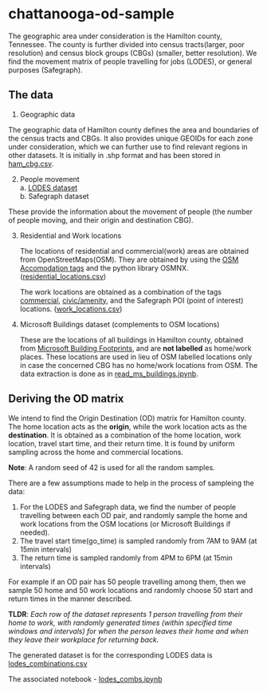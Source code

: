 # chattanooga-od-sample

The geographic area under consideration is the Hamilton county, Tennessee. The county is further divided into census tracts(larger, poor resolution) and census block groups (CBGs) (smaller, better resolution). We find the movement matrix of people travelling for jobs (LODES), or general purposes (Safegraph).

## The data

1. Geographic data

The geographic data of Hamilton county defines the area and boundaries of the census tracts and CBGs. It also provides unique GEOIDs for each zone under consideration, which we can further use to find relevant regions in other datasets. It is initially in .shp format and has been stored in [ham_cbg.csv](https://github.com/smarttransit-ai/chattanooga-od-sample/blob/main/data/ham_cbg.csv).

2. People movement<br>
  a. [LODES dataset](https://github.com/smarttransit-ai/chattanooga-od-sample/blob/main/data/hamilton_lodes_2019.zip)<br> 
  b. Safegraph dataset

These provide the information about the movement of people (the number of people moving, and their origin and destination CBG). 

3. Residential and Work locations

    The locations of residential and commercial(work) areas are obtained from OpenStreetMaps(OSM). They are obtained by using the [OSM Accomodation tags](https://wiki.openstreetmap.org/wiki/Key:building#Accommodation) and the python library OSMNX. ([residential_locations.csv](https://github.com/smarttransit-ai/chattanooga-od-sample/blob/main/data/ham_residential_buildings2.csv))
    
    The work locations are obtained as a combination of the tags [commercial](https://wiki.openstreetmap.org/wiki/Key:building#Commercial), [civic/amenity](https://wiki.openstreetmap.org/wiki/Key:building#Civic/amenity), and the Safegraph POI (point of interest) locations. ([work_locations.csv](https://github.com/smarttransit-ai/chattanooga-od-sample/blob/main/data/work_loc_poi_com_civ.csv))

4. Microsoft Buildings dataset (complements to OSM locations)

    These are the locations of all buildings in Hamilton county, obtained from [Microsoft Building Footprints](https://github.com/Microsoft/USBuildingFootprints), and are **not labelled** as home/work places. These locations are used in lieu of OSM labelled locations only in case the concerned CBG has no home/work locations from OSM. 
The data extraction is done as in [read_ms_buildings.ipynb](https://github.com/smarttransit-ai/chattanooga-od-sample/blob/main/read_ms_buildings.ipynb).

## Deriving the OD matrix

We intend to find the Origin Destination (OD) matrix for Hamilton county. The home location acts as the **origin**, while the work location acts as the **destination**. It is obtained as a combination of the home location, work location, travel start time, and their return time. It is found by uniform sampling across the home and commercial locations.

**Note**: A random seed of 42 is used for all the random samples.

There are a few assumptions made to help in the process of sampleing the data:
1. For the LODES and Safegraph data, we find the number of people travelling between each OD pair, and randomly sample the home and work locations from the OSM locations (or Microsoft Buildings if needed).
2. The travel start time(go_time) is sampled randomly from 7AM to 9AM (at 15min intervals)
3. The return time is sampled randomly from 4PM to 6PM (at 15min intervals)

For example if an OD pair has 50 people travelling among them, then we sample 50 home and 50 work locations and randomly choose 50 start and return times in the manner described. 

**TLDR**: *Each row of the dataset represents 1 person travelling from their home to work, with randomly generated times (within specified time windows and intervals) for when the person leaves their home and when they leave their workplace for returning back.*

The generated dataset is for the corresponding LODES data is [lodes_combinations.csv](https://github.com/smarttransit-ai/chattanooga-od-sample/blob/main/data/lodes_combinations.csv  )

The associated notebook - [lodes_combs.ipynb](https://github.com/smarttransit-ai/chattanooga-od-sample/blob/main/lodes_combs.ipynb)
